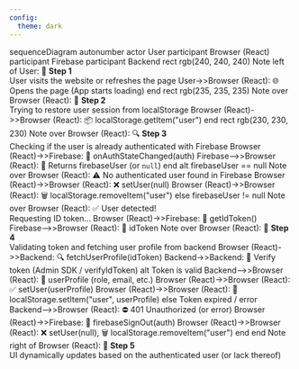 ```yaml
---
config:
  theme: dark
---
```

sequenceDiagram
    autonumber
    actor User
    participant Browser (React)
    participant Firebase
    participant Backend
    rect rgb(240, 240, 240)
        Note left of User: 🚀 **Step 1**<br>User visits the website or refreshes the page
        User->>Browser (React): 🌐 Opens the page (App starts loading)
    end
    rect rgb(235, 235, 235)
        Note over Browser (React): 🔄 **Step 2**<br>Trying to restore user session from localStorage
        Browser (React)->>Browser (React): 📦 localStorage.getItem("user")
    end
    rect rgb(230, 230, 230)
        Note over Browser (React): 🔍 **Step 3**<br>Checking if the user is already authenticated with Firebase
        Browser (React)->>Firebase: 🔑 onAuthStateChanged(auth)
        Firebase-->>Browser (React): 🔄 Returns firebaseUser (or `null`)
    end
    alt firebaseUser == null
        Note over Browser (React): ⚠️ No authenticated user found in Firebase
        Browser (React)->>Browser (React): ❌ setUser(null)
        Browser (React)->>Browser (React): 🗑 localStorage.removeItem("user")
    else firebaseUser != null
        Note over Browser (React): ✅ User detected!<br>Requesting ID token...
        Browser (React)->>Firebase: 🔑 getIdToken()
        Firebase-->>Browser (React): 🔐 idToken
        Note over Browser (React): 🔄 **Step 4**<br>Validating token and fetching user profile from backend
        Browser (React)->>Backend: 🔍 fetchUserProfile(idToken)
        Backend->>Backend: 🔎 Verify token (Admin SDK / verifyIdToken)
        alt Token is valid
            Backend-->>Browser (React): 🎉 userProfile (role, email, etc.)
            Browser (React)->>Browser (React): ✅ setUser(userProfile)
            Browser (React)->>Browser (React): 💾 localStorage.setItem("user", userProfile)
        else Token expired / error
            Backend-->>Browser (React): ⛔ 401 Unauthorized (or error)
            Browser (React)->>Firebase: 🔄 firebaseSignOut(auth)
            Browser (React)->>Browser (React): ❌ setUser(null), 🗑 localStorage.removeItem("user")
        end
    end
    Note right of Browser (React): 🎨 **Step 5**<br>UI dynamically updates based on the authenticated user (or lack thereof)
